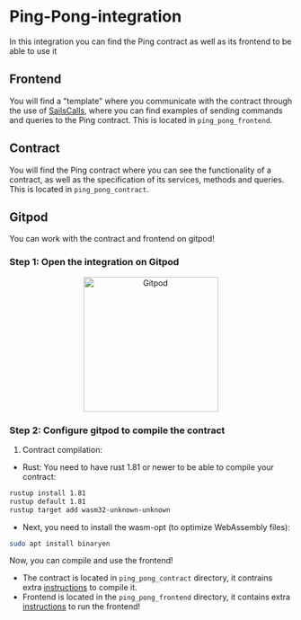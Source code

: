 # Ping-Pong-integration

In this integration you can find the Ping contract as well as its frontend to be able to use it

## Frontend

You will find a "template" where you communicate with the contract through the use of [SailsCalls](https://github.com/Vara-Lab/SailsCalls), where you can find examples of sending commands and queries to the Ping contract. This is located in `ping_pong_frontend`.

## Contract

You will find the Ping contract where you can see the functionality of a contract, as well as the specification of its services, methods and queries. This is located in `ping_pong_contract`.

## Gitpod

You can work with the contract and frontend on gitpod!

### Step 1: Open the integration on Gitpod

<p align="center">
  <a href="https://gitpod.io/#https://github.com/Vara-Lab/Ping-Pong-integration.git" target="_blank">
    <img src="https://gitpod.io/button/open-in-gitpod.svg" width="240" alt="Gitpod">
  </a>
</p>

### Step 2: Configure gitpod to compile the contract

1. Contract compilation:

- Rust: You need to have rust 1.81 or newer to be able to compile your contract: 

```bash
rustup install 1.81
rustup default 1.81
rustup target add wasm32-unknown-unknown
```

- Next, you need to install the wasm-opt (to optimize WebAssembly files):

```bash
sudo apt install binaryen
```

Now, you can compile and use the frontend!

- The contract is located in `ping_pong_contract` directory, it contrains extra [instructions](https://github.com/Vara-Lab/Ping-Pong-integration/blob/main/ping_pong_contract/README.md) to compile it.
- Frontend is located in the `ping_pong_frontend` directory, it contains extra [instructions](https://github.com/Vara-Lab/Ping-Pong-integration/blob/main/ping_pong_frontend/README.md) to run the frontend!
